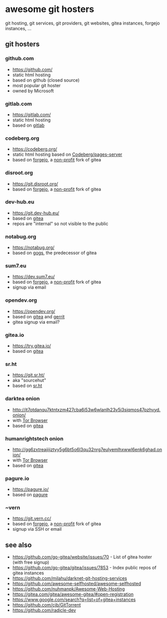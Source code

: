 # awesome git hosters
git hosting, git services, git providers, git websites, gitea instances, forgejo instances, ...

## git hosters

### github.com

- https://github.com/
- static html hosting
- based on github (closed source)
- most popular git hoster
- owned by Microsoft

### gitlab.com

- https://gitlab.com/
- static html hosting
- based on [gitlab](https://github.com/gitlabhq/gitlabhq)

### codeberg.org

- https://codeberg.org/
- static html hosting based on [Codeberg/pages-server](https://codeberg.org/Codeberg/pages-server)
- based on [forgejo](https://codeberg.org/forgejo/forgejo), a [non-profit](https://forgejo.org/faq/#why-was-forgejo-created) fork of gitea

### disroot.org

- https://git.disroot.org/
- based on [forgejo](https://codeberg.org/forgejo/forgejo), a [non-profit](https://forgejo.org/faq/#why-was-forgejo-created) fork of gitea

### dev-hub.eu

- https://git.dev-hub.eu/
- based on [gitea](https://github.com/go-gitea/gitea)
- repos are "internal" so not visible to the public

### notabug.org

- https://notabug.org/
- based on [gogs](https://notabug.org/hp/gogs), the predecessor of gitea

### sum7.eu

- https://dev.sum7.eu/
- based on [forgejo](https://codeberg.org/forgejo/forgejo), a [non-profit](https://forgejo.org/faq/#why-was-forgejo-created) fork of gitea
- signup via email

### opendev.org

- https://opendev.org/
- based on [gitea](https://github.com/go-gitea/gitea) and [gerrit](https://www.gerritcodereview.com/)
- gitea signup via email?

### gitea.io

- https://try.gitea.io/
- based on [gitea](https://github.com/go-gitea/gitea)

### sr.ht

- https://git.sr.ht/
- aka "sourcehut"
- based on [sr.ht](https://git.sr.ht/~sircmpwn/?search=sr.ht)

### darktea onion

- http://it7otdanqu7ktntxzm427cba6i53w6wlanlh23v5i3siqmos47pzhvyd.onion/
- with [Tor Browser](https://www.torproject.org/)
- based on [gitea](https://github.com/go-gitea/gitea)

### humanrightstech onion

- http://gg6zxtreajiijztyy5g6bt5o6l3qu32nrg7eulyemlhxwwl6enk6ghad.onion/
- with [Tor Browser](https://www.torproject.org/)
- based on [gitea](https://github.com/go-gitea/gitea)

### pagure.io

- https://pagure.io/
- based on [pagure](https://pagure.io/pagure)

### ~vern
- https://git.vern.cc/
- based on [forgejo](https://codeberg.org/forgejo/forgejo), a [non-profit](https://forgejo.org/faq/#why-was-forgejo-created) fork of gitea
- signup via SSH or email

## see also

- https://github.com/go-gitea/website/issues/70 - List of gitea hoster (with free signup)
- https://github.com/go-gitea/gitea/issues/7853 - Index public repos of gitea instances
- https://github.com/milahu/darknet-git-hosting-services
- https://github.com/awesome-selfhosted/awesome-selfhosted
- https://github.com/nuhmanpk/Awesome-Web-Hosting
- https://gitea.com/gitea/awesome-gitea/#open-registration
- https://www.google.com/search?q=list+of+gitea+instances
- https://github.com/cjb/GitTorrent
- https://github.com/radicle-dev

